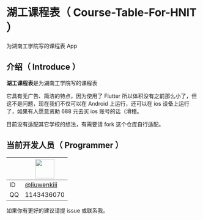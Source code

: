 # 湖工课程表（ Course-Table-For-HNIT ）

为湖南工学院写的课程表 App

## 介绍（ Introduce ）
**湖工课程表**是为湖南工学院写的课程表 

它具有无广告、简洁的特点，因为使用了 Flutter 所以体积没有之前那么小了，但这不是问题，现在我们不仅可以在 Android 上运行，还可以在 ios 设备上运行了，如果有人愿意资助 688 元去买 ios 账号的话（滑稽。

目前没有适配其它学校的想法，有需要请 fork 这个仓库自行适配。

## 当前开发人员（ Programmer ）
|| <img src="https://avatars2.githubusercontent.com/u/38306830?s=460&v=4" width="50" height="50"> |
| ----- | ----- |
|ID| [@liuwenkiii](https://github.com/liuwenkiii) |
|QQ| 1143436070 |

如果你有更好的建议请提 issue 或联系我。


